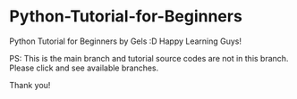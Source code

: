 # Python-Tutorial-for-Beginners
Python Tutorial for Beginners by Gels :D Happy Learning Guys!

PS: This is the main branch and tutorial source codes are not in this branch. Please click and see available branches. 

Thank you!
